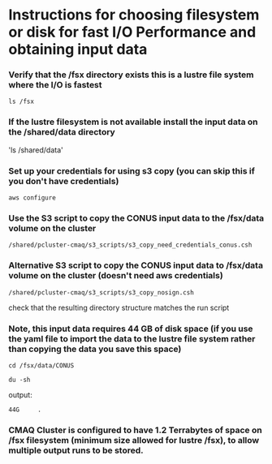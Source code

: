 # Instructions for choosing filesystem or disk for fast I/O Performance and obtaining input data


### Verify that the /fsx directory exists this is a lustre file system where the I/O is fastest

`ls /fsx`


### If the lustre filesystem is not available install the input data on the /shared/data directory

'ls /shared/data'

### Set up your credentials for using s3 copy (you can skip this if you don't have credentials)

`aws configure`

### Use the S3 script to copy the CONUS input data to the /fsx/data volume on the cluster

`/shared/pcluster-cmaq/s3_scripts/s3_copy_need_credentials_conus.csh`

### Alternative S3 script to copy the CONUS input data to /fsx/data volume on the cluster (doesn't need aws credentials)

`/shared/pcluster-cmaq/s3_scripts/s3_copy_nosign.csh`

check that the resulting directory structure matches the run script

### Note, this input data requires 44 GB of disk space  (if you use the yaml file to import the data to the lustre file system rather than copying the data you save this space)

`cd /fsx/data/CONUS`

`du -sh`

output:

```
44G     .
```

### CMAQ Cluster is configured to have 1.2 Terrabytes of space on /fsx filesystem (minimum size allowed for lustre /fsx), to allow multiple output runs to be stored.

